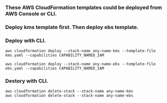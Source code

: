 ### These AWS CloudFormation templates could be deployed from AWS Console or CLI.
### Deploy kms template first. Then deploy ebs template.

### Deploy with CLI.

```
aws cloudformation deploy --stack-name any-name-kms --template-file kms.yaml --capabilities CAPABILITY_NAMED_IAM

aws cloudformation deploy --stack-name any-name-ebs --template-file ebs.yaml --capabilities CAPABILITY_NAMED_IAM

```
### Destory with CLI.

```
aws cloudformation delete-stack --stack-name any-name-kms
aws cloudformation delete-stack --stack-name any-name-ebs

```